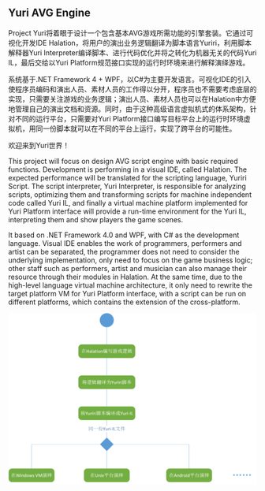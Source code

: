 ## Yuri AVG Engine

Project Yuri将着眼于设计一个包含基本AVG游戏所需功能的引擎套装。它通过可视化开发IDE Halation，将用户的演出业务逻辑翻译为脚本语言Yuriri，利用脚本解释器Yuri Interpreter编译脚本、进行代码优化并将之转化为机器无关的代码Yuri IL，最后交给以Yuri Platform规范接口实现的运行时环境来进行解释演绎游戏。

系统基于.NET Framework 4 + WPF，以C#为主要开发语言。可视化IDE的引入使程序员编码和演出人员、素材人员的工作得以分开，程序员也不需要考虑底层的实现，只需要关注游戏的业务逻辑；演出人员、素材人员也可以在Halation中方便地管理自己的演出文档和资源。同时，由于这种高级语言虚拟机式的体系架构，针对不同的运行平台，只需要对Yuri Platform接口编写目标平台上的运行时环境虚拟机，用同一份脚本就可以在不同的平台上运行，实现了跨平台的可能性。

欢迎来到Yuri世界！

This project will focus on design AVG script engine with basic required functions. Development is performing in a visual IDE, called Halation. The expected performance will be translated for the scripting language, Yuriri Script. The script interpreter, Yuri Interpreter, is responsible for analyzing scripts, optimizing them and transforming scripts for machine independent code called Yuri IL, and finally a virtual machine platform implemented for Yuri Platform interface will provide a run-time environment for the Yuri IL, interpreting them and show players the game scenes.

It based on .NET Framework 4.0 and WPF, with C# as the development language. Visual IDE enables the work of programmers, performers and artist can be separated, the programmer does not need to consider the underlying implementation, only need to focus on the game business logic; other staff such as performers, artist and musician can also manage their resource through their modules in Halation. At the same time, due to the high-level language virtual machine architecture, it only need to rewrite the target platform VM for Yuri Platform interface, with a script can be run on different platforms, which contains the extension of the cross-platform.

![HiYuri](./HelloYuri.png)
